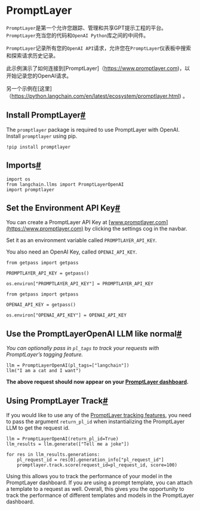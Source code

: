 PromptLayer
============================================================

`PromptLayer`是第一个允许您跟踪、管理和共享GPT提示工程的平台。`PromptLayer`充当您的代码和`OpenAI Python`库之间的中间件。

`PromptLayer`记录所有您的`OpenAI API`请求，允许您在`PromptLayer`仪表板中搜索和探索请求历史记录。

此示例演示了如何连接到[PromptLayer]（https://www.promptlayer.com)，以开始记录您的OpenAI请求。

另一个示例在[这里]（https://python.langchain.com/en/latest/ecosystem/promptlayer.html) 。

Install PromptLayer[#](#install-promptlayer "Permalink to this headline")
-------------------------------------------------------------------------

The `promptlayer` package is required to use PromptLayer with OpenAI. Install `promptlayer` using pip.

```
!pip install promptlayer

```

Imports[#](#imports "Permalink to this headline")
-------------------------------------------------

```
import os
from langchain.llms import PromptLayerOpenAI
import promptlayer

```

Set the Environment API Key[#](#set-the-environment-api-key "Permalink to this headline")
-----------------------------------------------------------------------------------------

You can create a PromptLayer API Key at [www.promptlayer.com](https://www.promptlayer.com) by clicking the settings cog in the navbar.

Set it as an environment variable called `PROMPTLAYER_API_KEY`.

You also need an OpenAI Key, called `OPENAI_API_KEY`.

```
from getpass import getpass

PROMPTLAYER_API_KEY = getpass()

```

```
os.environ["PROMPTLAYER_API_KEY"] = PROMPTLAYER_API_KEY

```

```
from getpass import getpass

OPENAI_API_KEY = getpass()

```

```
os.environ["OPENAI_API_KEY"] = OPENAI_API_KEY

```

Use the PromptLayerOpenAI LLM like normal[#](#use-the-promptlayeropenai-llm-like-normal "Permalink to this headline")
---------------------------------------------------------------------------------------------------------------------

*You can optionally pass in `pl_tags` to track your requests with PromptLayer’s tagging feature.*

```
llm = PromptLayerOpenAI(pl_tags=["langchain"])
llm("I am a cat and I want")

```

**The above request should now appear on your [PromptLayer dashboard](https://www.promptlayer.com).**

Using PromptLayer Track[#](#using-promptlayer-track "Permalink to this headline")
---------------------------------------------------------------------------------

If you would like to use any of the [PromptLayer tracking features](https://magniv.notion.site/Track-4deee1b1f7a34c1680d085f82567dab9), you need to pass the argument `return_pl_id` when instantializing the PromptLayer LLM to get the request id.

```
llm = PromptLayerOpenAI(return_pl_id=True)
llm_results = llm.generate(["Tell me a joke"])

for res in llm_results.generations:
    pl_request_id = res[0].generation_info["pl_request_id"]
    promptlayer.track.score(request_id=pl_request_id, score=100)

```

Using this allows you to track the performance of your model in the PromptLayer dashboard. If you are using a prompt template, you can attach a template to a request as well.
Overall, this gives you the opportunity to track the performance of different templates and models in the PromptLayer dashboard.

